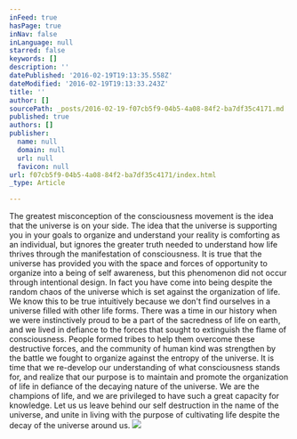 ```yaml
---
inFeed: true
hasPage: true
inNav: false
inLanguage: null
starred: false
keywords: []
description: ''
datePublished: '2016-02-19T19:13:35.558Z'
dateModified: '2016-02-19T19:13:33.243Z'
title: ''
author: []
sourcePath: _posts/2016-02-19-f07cb5f9-04b5-4a08-84f2-ba7df35c4171.md
published: true
authors: []
publisher:
  name: null
  domain: null
  url: null
  favicon: null
url: f07cb5f9-04b5-4a08-84f2-ba7df35c4171/index.html
_type: Article

---
```

The greatest misconception of the consciousness movement is the idea that the universe is on your side. The idea that the universe is supporting you in your goals to organize and understand your reality is comforting as an individual, but ignores the greater truth needed to understand how life thrives through the manifestation of consciousness.  It is true that the universe has provided you with the space and forces of opportunity to organize into a being of self awareness, but this phenomenon did not occur through intentional design. In fact you have come into being despite the random chaos of the universe which is set against the organization of life. We know this to be true intuitively because we don't find ourselves in a universe filled with other life forms.  There was a time in our history when we were instinctively proud to be a part of the sacredness of life on earth, and we lived in defiance to the forces that sought to extinguish the flame of consciousness.  People formed tribes to help them overcome these destructive forces, and the community of human kind was strengthen by the battle we fought to organize against the entropy of the universe. It is time that we re-develop our understanding of what consciousness stands for, and realize that our purpose is to maintain and promote the organization of life in defiance of the decaying nature of the universe. We are the champions of life, and we are privileged to have such a great capacity for knowledge. Let us us leave behind our self destruction in the name of the universe, and unite in living with the purpose of cultivating life despite the decay of the universe around us. ![](https://the-grid-user-content.s3-us-west-2.amazonaws.com/1098d1ba-728a-4611-8ad3-d40731d5ea66.jpg)